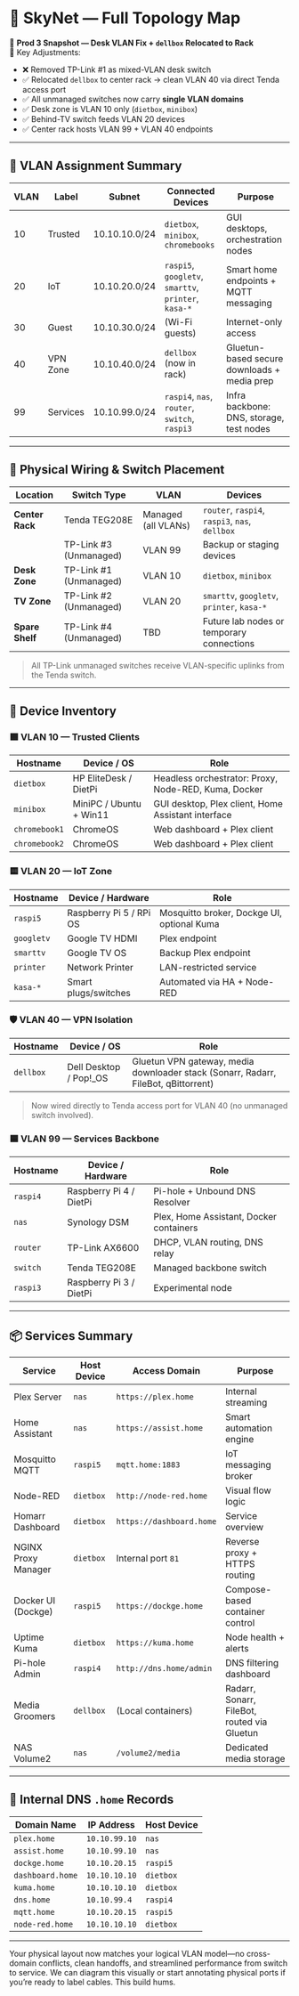 # 🧠 SkyNet — Full Topology Map  
📌 **Prod 3 Snapshot — Desk VLAN Fix + `dellbox` Relocated to Rack**  
🎯 Key Adjustments:
- ❌ Removed TP-Link #1 as mixed-VLAN desk switch  
- ✅ Relocated `dellbox` to center rack → clean VLAN 40 via direct Tenda access port  
- ✅ All unmanaged switches now carry **single VLAN domains**  
- ✅ Desk zone is VLAN 10 only (`dietbox`, `minibox`)  
- ✅ Behind-TV switch feeds VLAN 20 devices  
- ✅ Center rack hosts VLAN 99 + VLAN 40 endpoints

---

## 🔐 VLAN Assignment Summary

| VLAN | Label       | Subnet           | Connected Devices                             | Purpose                                         |
|------|-------------|------------------|------------------------------------------------|-------------------------------------------------|
| 10   | Trusted     | 10.10.10.0/24    | `dietbox`, `minibox`, `chromebooks`           | GUI desktops, orchestration nodes              |
| 20   | IoT         | 10.10.20.0/24    | `raspi5`, `googletv`, `smarttv`, `printer`, `kasa-*` | Smart home endpoints + MQTT messaging         |
| 30   | Guest       | 10.10.30.0/24    | (Wi-Fi guests)                                 | Internet-only access                            |
| 40   | VPN Zone    | 10.10.40.0/24    | `dellbox` (now in rack)                        | Gluetun-based secure downloads + media prep     |
| 99   | Services    | 10.10.99.0/24    | `raspi4`, `nas`, `router`, `switch`, `raspi3` | Infra backbone: DNS, storage, test nodes        |

---

## 🧮 Physical Wiring & Switch Placement

| Location             | Switch Type         | VLAN               | Devices                                     |
|----------------------|---------------------|---------------------|---------------------------------------------|
| **Center Rack**      | Tenda TEG208E       | Managed (all VLANs) | `router`, `raspi4`, `raspi3`, `nas`, `dellbox`  
|                      | TP-Link #3 (Unmanaged) | VLAN 99            | Backup or staging devices                  |
| **Desk Zone**        | TP-Link #1 (Unmanaged) | VLAN 10            | `dietbox`, `minibox`                       |
| **TV Zone**          | TP-Link #2 (Unmanaged) | VLAN 20            | `smarttv`, `googletv`, `printer`, `kasa-*` |
| **Spare Shelf**      | TP-Link #4 (Unmanaged) | TBD                | Future lab nodes or temporary connections  |

> All TP-Link unmanaged switches receive VLAN-specific uplinks from the Tenda switch.

---

## 🧩 Device Inventory

### 🟩 VLAN 10 — Trusted Clients

| Hostname       | Device / OS              | Role                                                |
|----------------|---------------------------|-----------------------------------------------------|
| `dietbox`      | HP EliteDesk / DietPi     | Headless orchestrator: Proxy, Node-RED, Kuma, Docker  
| `minibox`      | MiniPC / Ubuntu + Win11   | GUI desktop, Plex client, Home Assistant interface  
| `chromebook1`  | ChromeOS                  | Web dashboard + Plex client                        |
| `chromebook2`  | ChromeOS                  | Web dashboard + Plex client                        |

### 🟨 VLAN 20 — IoT Zone

| Hostname       | Device / Hardware         | Role                                                |
|----------------|---------------------------|-----------------------------------------------------|
| `raspi5`       | Raspberry Pi 5 / RPi OS   | Mosquitto broker, Dockge UI, optional Kuma          |
| `googletv`     | Google TV HDMI            | Plex endpoint                                       |
| `smarttv`      | Google TV OS              | Backup Plex endpoint                               |
| `printer`      | Network Printer           | LAN-restricted service                             |
| `kasa-*`       | Smart plugs/switches      | Automated via HA + Node-RED                        |

### 🛡️ VLAN 40 — VPN Isolation

| Hostname       | Device / OS              | Role                                                |
|----------------|---------------------------|-----------------------------------------------------|
| `dellbox`      | Dell Desktop / Pop!_OS    | Gluetun VPN gateway, media downloader stack (Sonarr, Radarr, FileBot, qBittorrent)

> Now wired directly to Tenda access port for VLAN 40 (no unmanaged switch involved).

### 🟦 VLAN 99 — Services Backbone

| Hostname       | Device / Hardware         | Role                                                |
|----------------|---------------------------|-----------------------------------------------------|
| `raspi4`       | Raspberry Pi 4 / DietPi   | Pi-hole + Unbound DNS Resolver                     |
| `nas`          | Synology DSM              | Plex, Home Assistant, Docker containers             |
| `router`       | TP-Link AX6600            | DHCP, VLAN routing, DNS relay                      |
| `switch`       | Tenda TEG208E             | Managed backbone switch                            |
| `raspi3`       | Raspberry Pi 3 / DietPi   | Experimental node                                  |

---

## 📦 Services Summary

| Service             | Host Device     | Access Domain         | Purpose                                    |
|---------------------|-----------------|------------------------|--------------------------------------------|
| Plex Server         | `nas`           | `https://plex.home`    | Internal streaming                         |
| Home Assistant      | `nas`           | `https://assist.home`  | Smart automation engine                    |
| Mosquitto MQTT      | `raspi5`        | `mqtt.home:1883`       | IoT messaging broker                       |
| Node-RED            | `dietbox`       | `http://node-red.home` | Visual flow logic                          |
| Homarr Dashboard    | `dietbox`       | `https://dashboard.home`| Service overview                           |
| NGINX Proxy Manager | `dietbox`       | Internal port `81`     | Reverse proxy + HTTPS routing              |
| Docker UI (Dockge)  | `raspi5`        | `https://dockge.home`  | Compose-based container control            |
| Uptime Kuma         | `dietbox`       | `https://kuma.home`    | Node health + alerts                       |
| Pi-hole Admin       | `raspi4`        | `http://dns.home/admin`| DNS filtering dashboard                    |
| Media Groomers      | `dellbox`       | (Local containers)     | Radarr, Sonarr, FileBot, routed via Gluetun  
| NAS Volume2         | `nas`           | `/volume2/media`       | Dedicated media storage                     |

---

## 🧠 Internal DNS `.home` Records

| Domain Name         | IP Address       | Host Device                  |
|---------------------|------------------|-------------------------------|
| `plex.home`         | `10.10.99.10`    | `nas`                         |
| `assist.home`       | `10.10.99.10`    | `nas`                         |
| `dockge.home`       | `10.10.20.15`    | `raspi5`                      |
| `dashboard.home`    | `10.10.10.10`    | `dietbox`                     |
| `kuma.home`         | `10.10.10.10`    | `dietbox`                     |
| `dns.home`          | `10.10.99.4`     | `raspi4`                      |
| `mqtt.home`         | `10.10.20.15`    | `raspi5`                      |
| `node-red.home`     | `10.10.10.10`    | `dietbox`                     |

---

Your physical layout now matches your logical VLAN model—no cross-domain conflicts, clean handoffs, and streamlined performance from switch to service. We can diagram this visually or start annotating physical ports if you’re ready to label cables. This build hums.
